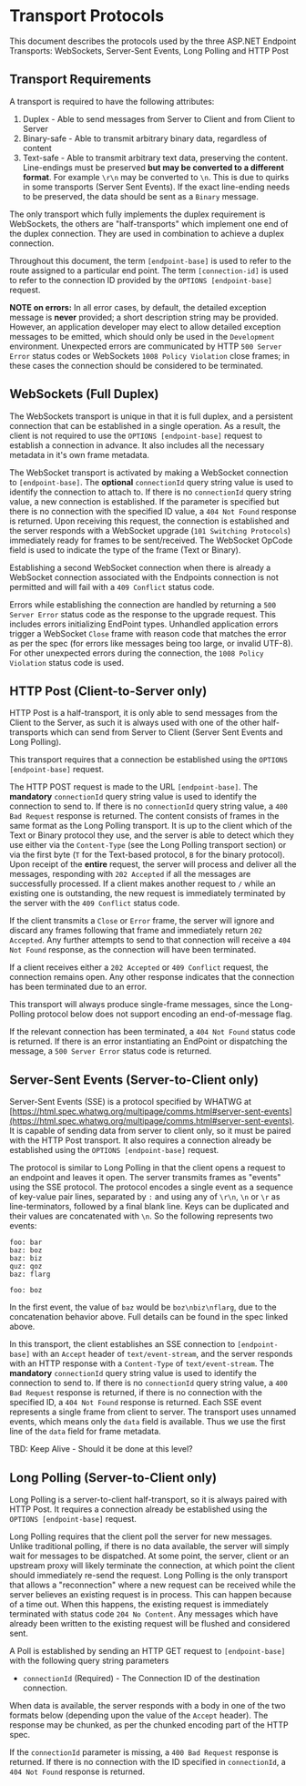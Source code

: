 # Transport Protocols

This document describes the protocols used by the three ASP.NET Endpoint Transports: WebSockets, Server-Sent Events, Long Polling and HTTP Post

## Transport Requirements

A transport is required to have the following attributes:

1. Duplex - Able to send messages from Server to Client and from Client to Server
1. Binary-safe - Able to transmit arbitrary binary data, regardless of content
1. Text-safe - Able to transmit arbitrary text data, preserving the content. Line-endings must be preserved **but may be converted to a different format**. For example `\r\n` may be converted to `\n`. This is due to quirks in some transports (Server Sent Events). If the exact line-ending needs to be preserved, the data should be sent as a `Binary` message.

The only transport which fully implements the duplex requirement is WebSockets, the others are "half-transports" which implement one end of the duplex connection. They are used in combination to achieve a duplex connection.

Throughout this document, the term `[endpoint-base]` is used to refer to the route assigned to a particular end point. The term `[connection-id]` is used to refer to the connection ID provided by the `OPTIONS [endpoint-base]` request.

**NOTE on errors:** In all error cases, by default, the detailed exception message is **never** provided; a short description string may be provided. However, an application developer may elect to allow detailed exception messages to be emitted, which should only be used in the `Development` environment. Unexpected errors are communicated by HTTP `500 Server Error` status codes or WebSockets `1008 Policy Violation` close frames; in these cases the connection should be considered to be terminated.

## WebSockets (Full Duplex)

The WebSockets transport is unique in that it is full duplex, and a persistent connection that can be established in a single operation. As a result, the client is not required to use the `OPTIONS [endpoint-base]` request to establish a connection in advance. It also includes all the necessary metadata in it's own frame metadata.

The WebSocket transport is activated by making a WebSocket connection to `[endpoint-base]`. The **optional** `connectionId` query string value is used to identify the connection to attach to. If there is no `connectionId` query string value, a new connection is established. If the parameter is specified but there is no connection with the specified ID value, a `404 Not Found` response is returned. Upon receiving this request, the connection is established and the server responds with a WebSocket upgrade (`101 Switching Protocols`) immediately ready for frames to be sent/received. The WebSocket OpCode field is used to indicate the type of the frame (Text or Binary).

Establishing a second WebSocket connection when there is already a WebSocket connection associated with the Endpoints connection is not permitted and will fail with a `409 Conflict` status code.

Errors while establishing the connection are handled by returning a `500 Server Error` status code as the response to the upgrade request. This includes errors initializing EndPoint types. Unhandled application errors trigger a WebSocket `Close` frame with reason code that matches the error as per the spec (for errors like messages being too large, or invalid UTF-8). For other unexpected errors during the connection, the `1008 Policy Violation` status code is used. 

## HTTP Post (Client-to-Server only)

HTTP Post is a half-transport, it is only able to send messages from the Client to the Server, as such it is always used with one of the other half-transports which can send from Server to Client (Server Sent Events and Long Polling).

This transport requires that a connection be established using the `OPTIONS [endpoint-base]` request.

The HTTP POST request is made to the URL `[endpoint-base]`. The **mandatory** `connectionId` query string value is used to identify the connection to send to. If there is no `connectionId` query string value, a `400 Bad Request` response is returned. The content consists of frames in the same format as the Long Polling transport. It is up to the client which of the Text or Binary protocol they use, and the server is able to detect which they use either via the `Content-Type` (see the Long Polling transport section) or via the first byte (`T` for the Text-based protocol, `B` for the binary protocol). Upon receipt of the **entire** request, the server will process and deliver all the messages, responding with `202 Accepted` if all the messages are successfully processed. If a client makes another request to `/` while an existing one is outstanding, the new request is immediately terminated by the server with the `409 Conflict` status code.

If the client transmits a `Close` or `Error` frame, the server will ignore and discard any frames following that frame and immediately return `202 Accepted`. Any further attempts to send to that connection will receive a `404 Not Found` response, as the connection will have been terminated.

If a client receives either a `202 Accepted` or `409 Conflict` request, the connection remains open. Any other response indicates that the connection has been terminated due to an error.

This transport will always produce single-frame messages, since the Long-Polling protocol below does not support encoding an end-of-message flag.

If the relevant connection has been terminated, a `404 Not Found` status code is returned. If there is an error instantiating an EndPoint or dispatching the message, a `500 Server Error` status code is returned.

## Server-Sent Events (Server-to-Client only)

Server-Sent Events (SSE) is a protocol specified by WHATWG at [https://html.spec.whatwg.org/multipage/comms.html#server-sent-events](https://html.spec.whatwg.org/multipage/comms.html#server-sent-events). It is capable of sending data from server to client only, so it must be paired with the HTTP Post transport. It also requires a connection already be established using the `OPTIONS [endpoint-base]` request.


The protocol is similar to Long Polling in that the client opens a request to an endpoint and leaves it open. The server transmits frames as "events" using the SSE protocol. The protocol encodes a single event as a sequence of key-value pair lines, separated by `:` and using any of `\r\n`, `\n` or `\r` as line-terminators, followed by a final blank line. Keys can be duplicated and their values are concatenated with `\n`. So the following represents two events:

```
foo: bar
baz: boz
baz: biz
quz: qoz
baz: flarg

foo: boz

```

In the first event, the value of `baz` would be `boz\nbiz\nflarg`, due to the concatenation behavior above. Full details can be found in the spec linked above.

In this transport, the client establishes an SSE connection to `[endpoint-base]` with an `Accept` header of `text/event-stream`, and the server responds with an HTTP response with a `Content-Type` of `text/event-stream`. The **mandatory** `connectionId` query string value is used to identify the connection to send to. If there is no `connectionId` query string value, a `400 Bad Request` response is returned, if there is no connection with the specified ID, a `404 Not Found` response is returned. Each SSE event represents a single frame from client to server. The transport uses unnamed events, which means only the `data` field is available. Thus we use the first line of the `data` field for frame metadata.

TBD: Keep Alive - Should it be done at this level?

## Long Polling (Server-to-Client only)

Long Polling is a server-to-client half-transport, so it is always paired with HTTP Post. It requires a connection already be established using the `OPTIONS [endpoint-base]` request.

Long Polling requires that the client poll the server for new messages. Unlike traditional polling, if there is no data available, the server will simply wait for messages to be dispatched. At some point, the server, client or an upstream proxy will likely terminate the connection, at which point the client should immediately re-send the request. Long Polling is the only transport that allows a "reconnection" where a new request can be received while the server believes an existing request is in process. This can happen because of a time out. When this happens, the existing request is immediately terminated with status code `204 No Content`. Any messages which have already been written to the existing request will be flushed and considered sent.

A Poll is established by sending an HTTP GET request to `[endpoint-base]` with the following query string parameters

* `connectionId` (Required) - The Connection ID of the destination connection.

When data is available, the server responds with a body in one of the two formats below (depending upon the value of the `Accept` header). The response may be chunked, as per the chunked encoding part of the HTTP spec.

If the `connectionId` parameter is missing, a `400 Bad Request` response is returned. If there is no connection with the ID specified in `connectionId`, a `404 Not Found` response is returned.
